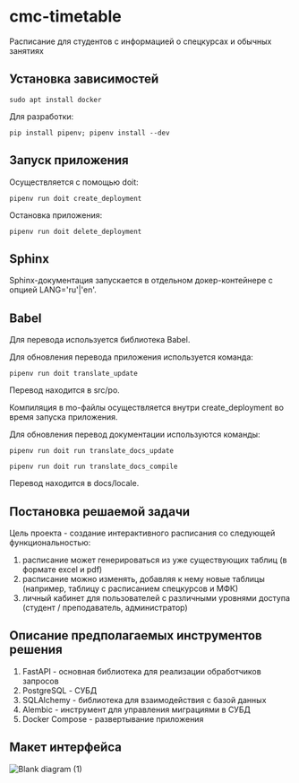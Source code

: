 # cmc-timetable
Расписание для студентов с информацией о спецкурсах и обычных занятиях

## Установка зависимостей

```sudo apt install docker```

Для разработки:

```pip install pipenv; pipenv install --dev```

## Запуск приложения

Осуществляется с помощью doit:

```pipenv run doit create_deployment```

Остановка приложения:

```pipenv run doit delete_deployment```

## Sphinx

Sphinx-документация запускается в отдельном докер-контейнере с опцией LANG='ru'|'en'.

## Babel

Для перевода используется библиотека Babel. 

Для обновления перевода приложения  используется команда:

```pipenv run doit translate_update```

Перевод находится в src/po.

Компиляция в mo-файлы осуществляется внутри create_deployment во время запуска приложения.

Для обновления перевод документации используются команды:

```pipenv run doit run translate_docs_update```

```pipenv run doit run translate_docs_compile```

Перевод находится в docs/locale.


## Постановка решаемой задачи
Цель проекта - создание интерактивного расписания со следующей функциональностью:
1. расписание может генерироваться из уже существующих таблиц (в формате excel и pdf)
2. расписание можно изменять, добавляя к нему новые таблицы (например, таблицу с расписанием спецкурсов и МФК)
3. личный кабинет для пользователей с различными уровнями доступа (студент / преподаватель, администратор)

## Описание предполагаемых инструментов решения
1. FastAPI - основная библиотека для реализации обработчиков запросов
2. PostgreSQL - СУБД
3. SQLAlchemy - библиотека для взаимодействия с базой данных
4. Alembic - инструмент для управления миграциями в СУБД
5. Docker Compose - развертывание приложения

## Макет интерфейса
![Blank diagram (1)](https://github.com/ann2303/cmc-timetable/assets/93032454/c6ebc4b3-d9fa-4922-adef-361474b3c0d5)


